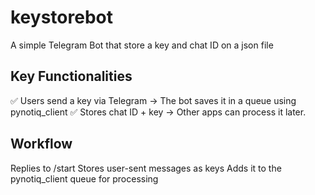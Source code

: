 # keystorebot
A simple Telegram Bot that store a key and chat ID on a json file

## Key Functionalities
✅ Users send a key via Telegram → The bot saves it in a queue using pynotiq_client
✅ Stores chat ID + key → Other apps can process it later.

## Workflow

Replies to /start
Stores user-sent messages as keys
Adds it to the pynotiq_client queue for processing